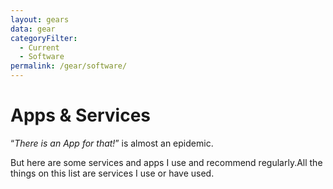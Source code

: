 ```yaml
---
layout: gears
data: gear
categoryFilter:
  - Current
  - Software
permalink: /gear/software/
---
```


# Apps & Services

“*There is an App for that!*” is almost an epidemic.

But here are some services and apps I use and recommend regularly.All the things on this list are services I use or have used.
